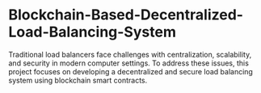 # Blockchain-Based-Decentralized-Load-Balancing-System
Traditional load balancers face challenges with centralization, scalability, and security in modern computer settings. To address these issues, this project focuses on developing a decentralized and secure load balancing system using blockchain smart contracts.
